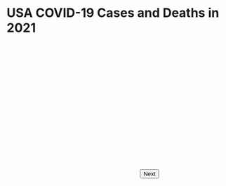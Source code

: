 <html>
  <script src='https://d3js.org/d3.v5.min.js'></script>
  <style> rect {fill: lightblue; stroke: black; }</style>
  <head>
    <meta charset="utf-8">
    <title>CS416 Narrative Visualization</title>
  </head>
  <body>
    <h1>USA COVID-19 Cases and Deaths in 2021</h1>
    <svg width=300 height=300></svg>
    <script src="Test.js" type="text/javascript"></script>
    <button>Next</button>
  </body>
</html>
